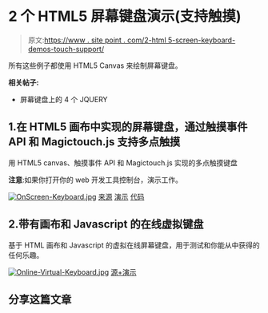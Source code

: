 # 2 个 HTML5 屏幕键盘演示(支持触摸)

> 原文:[https://www . site point . com/2-html 5-screen-keyboard-demos-touch-support/](https://www.sitepoint.com/2-html5-screen-keyboard-demos-touch-support/)

所有这些例子都使用 HTML5 Canvas 来绘制屏幕键盘。

**相关帖子:**

*   屏幕键盘上的 4 个 JQUERY

## 1.在 HTML5 画布中实现的屏幕键盘，通过触摸事件 API 和 Magictouch.js 支持多点触摸

用 HTML5 canvas、触摸事件 API 和 Magictouch.js 实现的多点触摸键盘

**注意**:如果你打开你的 web 开发工具控制台，演示工作。

[![OnScreen-Keyboard.jpg](../Images/a6efe813f3502b0e2a9032646f618d37.png)](http://blog.stickmanventures.com/2011/10/22/onscreen-keyboard-implemented-in-html5-canvas-with-multitouch-support-via-touch-events-api-and-magictouch-js/) 
[来源](http://blog.stickmanventures.com/2011/10/22/onscreen-keyboard-implemented-in-html5-canvas-with-multitouch-support-via-touch-events-api-and-magictouch-js/) [演示](http://stickmanventures.com/labs/demo/onscreen-keyboard-html5-canvas-multitouch/) [代码](https://github.com/justinribeiro/onscreen-keyboard-html5-canvas-multitouch)

## 2.带有画布和 Javascript 的在线虚拟键盘

基于 HTML 画布和 Javascript 的虚拟在线屏幕键盘，用于测试和你能从中获得的任何乐趣。

[![Online-Virtual-Keyboard.jpg](../Images/44e81eeda795e009acd7ef2a3eab9f68.png)](http://jabtunes.com/notation/keyboardcanvasexamples.html) 
[源+演示](http://jabtunes.com/notation/keyboardcanvasexamples.html)

## 分享这篇文章